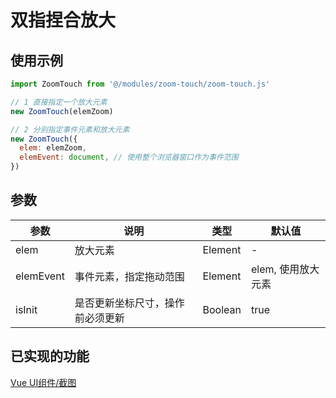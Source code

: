 # 双指捏合放大

## 使用示例

```js
import ZoomTouch from '@/modules/zoom-touch/zoom-touch.js'

// 1 直接指定一个放大元素
new ZoomTouch(elemZoom)

// 2 分别指定事件元素和放大元素
new ZoomTouch({
  elem: elemZoom,
  elemEvent: document, // 使用整个浏览器窗口作为事件范围
})
```

## 参数

| 参数      | 说明                             | 类型    | 默认值             |
| --------- | -------------------------------- | ------- | ------------------ |
| elem      | 放大元素                         | Element | -                  |
| elemEvent | 事件元素，指定拖动范围           | Element | elem, 使用放大元素 |
| isInit    | 是否更新坐标尺寸，操作前必须更新 | Boolean | true               |

## 已实现的功能

[Vue UI组件/截图](#/image-crop)
